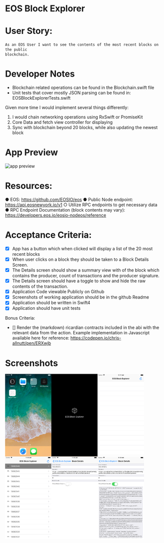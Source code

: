 # EOS Block Explorer

User Story:
========
```
As an EOS User I want to see the contents of the most recent blocks on the public
blockchain.

```

Developer Notes
=========

- Blockchain related operations can be found in the Blockchain.swift file 
- Unit tests that cover mostly JSON parsing can be found in: EOSBlockExplorerTests.swift


Given more time I would implement several things differently:
1. I would chain networking operations using RxSwift or PromiseKit
2. Core Data and fetch view controller for displaying 
3. Sync with blockchain beyond 20 blocks, while also updating the newest block 


App Preview
========
![app preview](https://thumbs.gfycat.com/BewitchedBlackandwhiteIbadanmalimbe-size_restricted.gif "App Preview")



Resources:
========
● EOS: https://github.com/EOSIO/eos
● Public Node endpoint: https://api.eosnewyork.io/v1
○ Utilize RPC endpoints to get necessary data
● RPC Endpoint Documentation (block contents may vary):
https://developers.eos.io/eosio-nodeos/reference

Acceptance Criteria:
========
- [x] App has a button which when clicked will display a list of the 20 most recent blocks
- [x] When user clicks on a block they should be taken to a Block Details Screen.
- [x] The Details screen should show a summary view with of the block which contains the
producer, count of transactions and the producer signature.
- [x] The Details screen should have a toggle to show and hide the raw contents of the
transaction.
- [x] Application Code viewable Publicly on Github
- [x] Screenshots of working application should be in the github Readme
- [x] Application should be written in Swift4
- [x] Application should have unit tests

Bonus Criteria:
- [] Render the (markdown) ricardian contracts included in the abi with the relevant data
from the action. Example implementation in Javascript available here for reference:
https://codepen.io/chris-allnutt/pen/ERXwjb


Screenshots
========
<p align="center">
<img src="Screenshots/sim1.png" width="30%" align="left" />
<img src="Screenshots/sim2.png" width="30%" align="left" />
<img src="Screenshots/sim3.png" width="30%" align="left" />
<img src="Screenshots/sim4.png" width="30%" align="left" />
<img src="Screenshots/sim5.png" width="30%" align="left" />
<img src="Screenshots/sim6.png" width="30%" align="left" />
</p>



